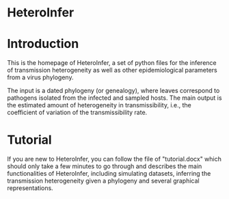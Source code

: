 # HeteroInfer
# Introduction
This is the homepage of HeteroInfer, a set of python files for the inference of transmission heterogeneity as well as other epidemiological parameters from a virus phylogeny. 

The input is a dated phylogeny (or genealogy), where leaves correspond to pathogens isolated from the infected and sampled hosts. The main output is the estimated amount of heterogeneity in transmissibility, i.e., the coefficient of variation of the transmissibility rate.  

# Tutorial 
If you are new to HeteroInfer, you can follow the file of "tutorial.docx" which should only take a few minutes to go through and describes the main functionalities of HeteroInfer, including simulating datasets, inferring the transmission heterogeneity given a phylogeny and several graphical representations.
